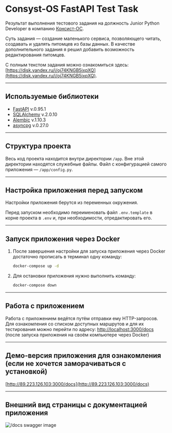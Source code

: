 # Consyst-OS FastAPI Test Task

Результат выполнения тестового задания на должность Junior Python Developer в компанию [Консист-ОС](https://consyst-os.ru).

Суть задания — создание маленького сервиса, позволяющего читать, создавать и удалять питомцев из базы данных. В качестве дополнительного задания я решил добавить возможность редактирования питомцев.

С полным текстом задания можно ознакомиться здесь: [https://disk.yandex.ru/i/oj74KNGB5ixpXQ](https://disk.yandex.ru/i/oj74KNGB5ixpXQ).

---

## Используемые библиотеки

- [FastAPI](https://github.com/tiangolo/fastapi) v.0.95.1
- [SQLAlchemy](https://github.com/sqlalchemy/sqlalchemy) v.2.0.10
- [Alembic](https://github.com/sqlalchemy/alembic) v.1.10.3
- [asyncpg](https://github.com/MagicStack/asyncpg) v.0.27.0

---

## **Структура проекта**

Весь код проекта находится внутри директории `/app`. Вне этой директории находятся служебные файлы. Файл с конфигурацией самого приложения — `/app/config.py`.

---

## Настройка приложения перед запуском

Настройки приложения берутся из переменных окружения.

Перед запуском необходимо переименовать файл `.env.template` в корне проекта в `.env` и, при необходимости, отредактировать его.

---

## Запуск приложения через Docker

1. После завершения настройки для запуска приложения через Docker достаточно прописать в терминал одну команду:

   ```bash
   docker-compose up -d
   ```

2. Для остановки приложения нужно выполнить команду:

   ```bash
   docker-compose down
   ```

---

## Работа с приложением

Работа с приложением ведётся путём отправки ему HTTP-запросов. Для ознакомления со списком доступных маршрутов и для их тестирования можно перейти по адресу: [http://localhost:3000/docs](http://localhost:3000/docs) (после запуска приложения на своём компьютере через Docker)

---

## Демо-версия приложения для ознакомления (если не хочется заморачиваться с установкой)

[http://89.223.126.103:3000/docs](http://89.223.126.103:3000/docs)

---

## Внешний вид страницы с документацией приложения

![/docs swagger image](https://user-images.githubusercontent.com/98982398/234563432-116c5feb-6a6f-43aa-af50-44610aee2fcc.png)
